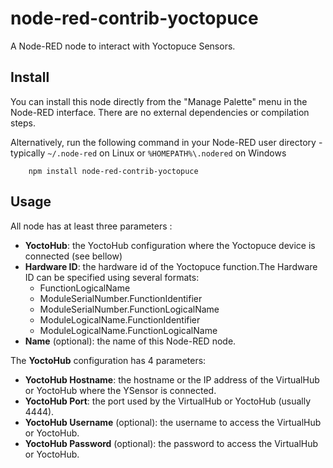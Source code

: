 node-red-contrib-yoctopuce
==================================
A Node-RED node to interact with Yoctopuce Sensors.

Install
-----------

You can install this node directly from the "Manage Palette" menu in the Node-RED interface. There are no external 
dependencies or compilation steps.

Alternatively, run the following command in your Node-RED user directory - typically `~/.node-red` on Linux 
or `%HOMEPATH%\.nodered` on Windows

        npm install node-red-contrib-yoctopuce

Usage
-----------

All node has at least three parameters :

* **YoctoHub**: the YoctoHub configuration where the Yoctopuce device is connected (see bellow)
* **Hardware ID**: the hardware id of the Yoctopuce function.The Hardware ID can be specified using several formats:
    * FunctionLogicalName
    * ModuleSerialNumber.FunctionIdentifier
    * ModuleSerialNumber.FunctionLogicalName
    * ModuleLogicalName.FunctionIdentifier
    * ModuleLogicalName.FunctionLogicalName
* **Name** (optional): the name of this Node-RED node.

The **YoctoHub** configuration has 4 parameters:

* **YoctoHub Hostname**: the hostname or the IP address of the VirtualHub or YoctoHub where the YSensor is connected.
* **YoctoHub Port**: the port used by the VirtualHub or YoctoHub (usually 4444).
* **YoctoHub Username** (optional): the username to access the VirtualHub or YoctoHub.
* **YoctoHub Password** (optional): the password to access the VirtualHub or YoctoHub.

